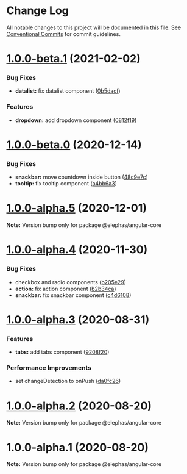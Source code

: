 # Change Log

All notable changes to this project will be documented in this file.
See [Conventional Commits](https://conventionalcommits.org) for commit guidelines.

# [1.0.0-beta.1](https://github.com/cft-group/elephas-angular/compare/v1.0.0-beta.0...v1.0.0-beta.1) (2021-02-02)


### Bug Fixes

* **datalist:** fix datalist component ([0b5dacf](https://github.com/cft-group/elephas-angular/commit/0b5dacf9d05412359a4c49f526feb0b26fef49b1))


### Features

* **dropdown:** add dropdown component ([0812f19](https://github.com/cft-group/elephas-angular/commit/0812f1950d619f0d4248718f651439c6fa1806cb))





# [1.0.0-beta.0](https://github.com/cft-group/elephas-angular/compare/v1.0.0-alpha.5...v1.0.0-beta.0) (2020-12-14)


### Bug Fixes

* **snackbar:** move countdown inside button ([48c9e7c](https://github.com/cft-group/elephas-angular/commit/48c9e7cdbae3046546509cd149d0b94983b1f570))
* **tooltip:** fix tooltip component ([a4bb6a3](https://github.com/cft-group/elephas-angular/commit/a4bb6a3316a8743cf02ca07403a12700cdca01cf))





# [1.0.0-alpha.5](https://github.com/cft-group/elephas-angular/compare/v1.0.0-alpha.4...v1.0.0-alpha.5) (2020-12-01)

**Note:** Version bump only for package @elephas/angular-core





# [1.0.0-alpha.4](https://github.com/cft-group/elephas-angular/compare/v1.0.0-alpha.3...v1.0.0-alpha.4) (2020-11-30)


### Bug Fixes

* checkbox and radio components ([b205e29](https://github.com/cft-group/elephas-angular/commit/b205e2916d0b34a811412a9406bb06e228c2e8d2))
* **action:** fix action component ([b2b34ca](https://github.com/cft-group/elephas-angular/commit/b2b34ca7df59ba83d403e394c82f6f460ece072a))
* **snackbar:** fix snackbar component ([c4d6108](https://github.com/cft-group/elephas-angular/commit/c4d6108cfbd997a636545ad3c41d1ae16fbf6075))





# [1.0.0-alpha.3](https://github.com/cft-group/elephas-angular/compare/v1.0.0-alpha.2...v1.0.0-alpha.3) (2020-08-31)


### Features

* **tabs:** add tabs component ([9208f20](https://github.com/cft-group/elephas-angular/commit/9208f209ea19cc3e7c0ac691f4ed7b38a0505b14))


### Performance Improvements

* set changeDetection to onPush ([da0fc26](https://github.com/cft-group/elephas-angular/commit/da0fc26ebbbbaae5d5ff1cdd94de0beae19c6fd1))





# [1.0.0-alpha.2](https://github.com/cft-group/elephas-angular/compare/v1.0.0-alpha.1...v1.0.0-alpha.2) (2020-08-20)

**Note:** Version bump only for package @elephas/angular-core





# 1.0.0-alpha.1 (2020-08-20)

**Note:** Version bump only for package @elephas/angular-core
